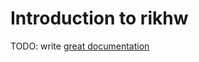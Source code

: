 # Introduction to rikhw

TODO: write [great documentation](http://jacobian.org/writing/what-to-write/)
